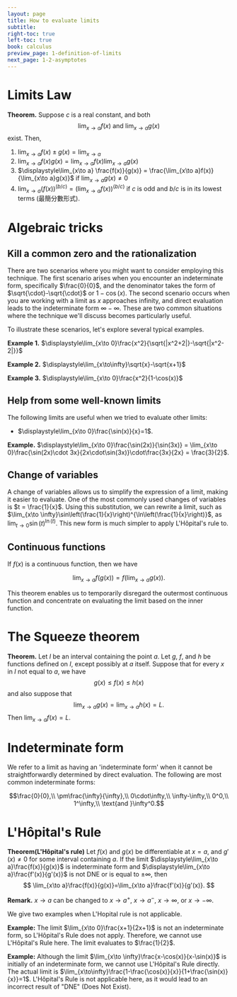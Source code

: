 ```yaml
---
layout: page
title: How to evaluate limits
subtitle: 
right-toc: true
left-toc: true
book: calculus
preview_page: 1-definition-of-limits
next_page: 1-2-asymptotes
---
```


# Limits Law

**Theorem.**
Suppose $c$ is a real constant, and both 
$$\lim_{x\to a}f(x)\text{ and }\lim_{x\to a}g(x)$$
exist. Then,
1. $\displaystyle\lim_{x\to a} f(x)\pm g(x) = \lim_{x\to a}$
2. $\displaystyle\lim_{x\to a} f(x)g(x) = \lim_{x\to a}f(x)\lim_{x\to a}g(x)$
3. $\displaystyle\lim_{x\to a} \frac{f(x)}{g(x)} = \frac{\lim_{x\to a}f(x)}{\lim_{x\to a}g(x)}$ if $\displaystyle\lim_{x\to a}g(x)\neq 0$
4. $\displaystyle\lim_{x\to a} (f(x))^{(b/c)} = \left(\lim_{x\to a}f(x)\right)^{(b/c)}$ if $c$ is odd and $b/c$ is in its lowest terms (最簡分數形式).


# Algebraic tricks

## Kill a common zero and the rationalization

There are two scenarios where you might want to consider employing this technique. The first scenario arises when you encounter an indeterminate form, specifically $\frac{0}{0}$, and the denominator takes the form of $\sqrt{\cdot}-\sqrt{\cdot}$ or $1-\cos(x)$. The second scenario occurs when you are working with a limit as $x$ approaches infinity, and direct evaluation leads to the indeterminate form $\infty - \infty$. These are two common situations where the technique we'll discuss becomes particularly useful.

To illustrate these scenarios, let's explore several typical examples.

**Example 1.** $\displaystyle\lim_{x\to 0}\frac{x^2}{\sqrt{|x^2+2|}-\sqrt{|x^2-2|}}$

**Example 2.** $\displaystyle\lim_{x\to\infty}\sqrt{x}-\sqrt{x+1}$

**Example 3.** $\displaystyle\lim_{x\to 0}\frac{x^2}{1-\cos(x)}$


## Help from some well-known limits

The following limits are useful when we tried to evaluate other limits:
- $\displaystyle\lim_{x\to 0}\frac{\sin(x)}{x}=1$.

**Example.** $\displaystyle\lim_{x\to 0}\frac{\sin(2x)}{\sin(3x)} = \lim_{x\to 0}\frac{\sin(2x)\cdot 3x}{2x\cdot\sin(3x)}\cdot\frac{3x}{2x} = \frac{3}{2}$.

## Change of variables

A change of variables allows us to simplify the expression of a limit, making it easier to evaluate. One of the most commonly used changes of variables is $t = \frac{1}{x}$. Using this substitution, we can rewrite a limit, such as $\lim_{x\to \infty}\sin\left(\frac{1}{x}\right)^{\ln\left(\frac{1}{x}\right)}$, as $\lim_{t\to 0}\sin(t)^{\ln(t)}$. This new form is much simpler to apply L'Hôpital's rule to.

## Continuous functions

If $f(x)$ is a continuous function, then we have

$$\lim_{x\to a}f(g(x)) = f(\lim_{x\to a}g(x)).$$

This theorem enables us to temporarily disregard the outermost continuous function and concentrate on evaluating the limit based on the inner function.

# The Squeeze theorem

**Theorem.** Let $I$ be an interval containing the point $a$. Let $g$, $f$, and $h$ be functions defined on $I$, except possibly at $a$ itself. Suppose that for every $x$ in $I$ not equal to $a$, we have
$$g(x)\leq f(x)\leq h(x)$$
and also suppose that
$$\lim_{x\to a}g(x)=\lim_{x\to a}h(x)=L.$$
Then $\displaystyle\lim_{x\to a}f(x)=L$.


# Indeterminate form

We refer to a limit as having an 'indeterminate form' when it cannot be straightforwardly determined by direct evaluation. The following are most common indeterminate forms:

$$\frac{0}{0},\\ \pm\frac{\infty}{\infty},\\ 0\cdot\infty,\\ \infty-\infty,\\ 0^0,\\ 1^\infty,\\ \text{and }\infty^0.$$


# L'Hôpital's Rule

**Theorem(L'Hôpital's rule)**
Let $f(x)$ and $g(x)$ be differentiable at $x=a$, and $g'(x)\neq 0$ for some interval containing $a$. If the limit $\displaystyle\lim_{x\to a}\frac{f(x)}{g(x)}$ is indeterminate form and $\displaystyle\lim_{x\to a}\frac{f'(x)}{g'(x)}$ is not DNE or is equal to $\pm\infty$, then
$$
\lim_{x\to a}\frac{f(x)}{g(x)}=\lim_{x\to a}\frac{f'(x)}{g'(x)}.
$$

**Remark.** $x\to a$ can be changed to $x\to a^+$, $x\to a^-$, $x\to \infty$, or $x\to -\infty$.

We give two examples when L'Hopital rule is not applicable.

**Example:** The limit $\lim_{x\to 0}\frac{x+1}{2x+1}$ is not an indeterminate form, so L'Hôpital's Rule does not apply. Therefore, we cannot use L'Hôpital's Rule here. The limit evaluates to $\frac{1}{2}$.

**Example:** Although the limit $\lim_{x\to \infty}\frac{x-\cos(x)}{x-\sin(x)}$ is initially of an indeterminate form, we cannot use L'Hôpital's Rule directly. The actual limit is $\lim_{x\to\infty}\frac{1-\frac{\cos(x)}{x}}{1+\frac{\sin(x)}{x}}=1$. L'Hôpital's Rule is not applicable here, as it would lead to an incorrect result of "DNE" (Does Not Exist).